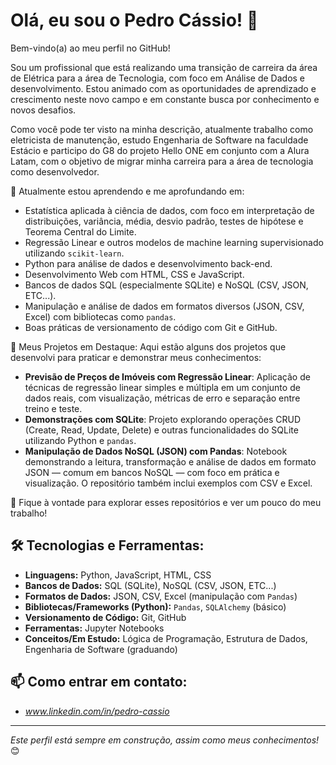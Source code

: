 # Olá, eu sou o Pedro Cássio! 👋

Bem-vindo(a) ao meu perfil no GitHub!

Sou um profissional que está realizando uma transição de carreira da área de Elétrica para a área de Tecnologia, com foco em Análise de Dados e desenvolvimento. Estou animado com as oportunidades de aprendizado e crescimento neste novo campo e em constante busca por conhecimento e novos desafios.

Como você pode ter visto na minha descrição, atualmente trabalho como eletricista de manutenção, estudo Engenharia de Software na faculdade Estácio e participo do G8 do projeto Hello ONE em conjunto com a Alura Latam, com o objetivo de migrar minha carreira para a área de tecnologia como desenvolvedor.

🌱 Atualmente estou aprendendo e me aprofundando em:
- Estatística aplicada à ciência de dados, com foco em interpretação de distribuições, variância, média, desvio padrão, testes de hipótese e Teorema Central do Limite.
- Regressão Linear e outros modelos de machine learning supervisionado utilizando `scikit-learn`.
- Python para análise de dados e desenvolvimento back-end.
- Desenvolvimento Web com HTML, CSS e JavaScript.
- Bancos de dados SQL (especialmente SQLite) e NoSQL (CSV, JSON, ETC...).
- Manipulação e análise de dados em formatos diversos (JSON, CSV, Excel) com bibliotecas como `pandas`.
- Boas práticas de versionamento de código com Git e GitHub.

🚀 Meus Projetos em Destaque:
Aqui estão alguns dos projetos que desenvolvi para praticar e demonstrar meus conhecimentos:

- **Previsão de Preços de Imóveis com Regressão Linear**: Aplicação de técnicas de regressão linear simples e múltipla em um conjunto de dados reais, com visualização, métricas de erro e separação entre treino e teste.
- **Demonstrações com SQLite**: Projeto explorando operações CRUD (Create, Read, Update, Delete) e outras funcionalidades do SQLite utilizando Python e `pandas`.
- **Manipulação de Dados NoSQL (JSON) com Pandas**: Notebook demonstrando a leitura, transformação e análise de dados em formato JSON — comum em bancos NoSQL — com foco em prática e visualização. O repositório também inclui exemplos com CSV e Excel.

📂 Fique à vontade para explorar esses repositórios e ver um pouco do meu trabalho!

## 🛠️ Tecnologias e Ferramentas:

* **Linguagens:** Python, JavaScript, HTML, CSS
* **Bancos de Dados:** SQL (SQLite), NoSQL (CSV, JSON, ETC...)
* **Formatos de Dados:** JSON, CSV, Excel (manipulação com `Pandas`)
* **Bibliotecas/Frameworks (Python):** `Pandas`, `SQLAlchemy` (básico)
* **Versionamento de Código:** Git, GitHub
* **Ferramentas:** Jupyter Notebooks
* **Conceitos/Em Estudo:** Lógica de Programação, Estrutura de Dados, Engenharia de Software (graduando)

## 📫 Como entrar em contato:

* _www.linkedin.com/in/pedro-cassio_

---

*Este perfil está sempre em construção, assim como meus conhecimentos!* 😊
